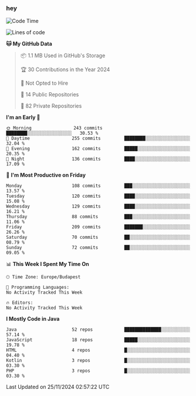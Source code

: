 ### hey

<!--START_SECTION:waka-->
![Code Time](http://img.shields.io/badge/Code%20Time-1%2C037%20hrs%202%20mins-blue)

![Lines of code](https://img.shields.io/badge/From%20Hello%20World%20I%27ve%20Written-1.1%20million%20lines%20of%20code-blue)

**🐱 My GitHub Data** 

> 📦 1.1 MB Used in GitHub's Storage 
 > 
> 🏆 30 Contributions in the Year 2024
 > 
> 🚫 Not Opted to Hire
 > 
> 📜 14 Public Repositories 
 > 
> 🔑 82 Private Repositories 
 > 
**I'm an Early 🐤** 

```text
🌞 Morning                243 commits         ████████░░░░░░░░░░░░░░░░░   30.53 % 
🌆 Daytime                255 commits         ████████░░░░░░░░░░░░░░░░░   32.04 % 
🌃 Evening                162 commits         █████░░░░░░░░░░░░░░░░░░░░   20.35 % 
🌙 Night                  136 commits         ████░░░░░░░░░░░░░░░░░░░░░   17.09 % 
```
📅 **I'm Most Productive on Friday** 

```text
Monday                   108 commits         ███░░░░░░░░░░░░░░░░░░░░░░   13.57 % 
Tuesday                  120 commits         ████░░░░░░░░░░░░░░░░░░░░░   15.08 % 
Wednesday                129 commits         ████░░░░░░░░░░░░░░░░░░░░░   16.21 % 
Thursday                 88 commits          ███░░░░░░░░░░░░░░░░░░░░░░   11.06 % 
Friday                   209 commits         ███████░░░░░░░░░░░░░░░░░░   26.26 % 
Saturday                 70 commits          ██░░░░░░░░░░░░░░░░░░░░░░░   08.79 % 
Sunday                   72 commits          ██░░░░░░░░░░░░░░░░░░░░░░░   09.05 % 
```


📊 **This Week I Spent My Time On** 

```text
🕑︎ Time Zone: Europe/Budapest

💬 Programming Languages: 
No Activity Tracked This Week

🔥 Editors: 
No Activity Tracked This Week
```

**I Mostly Code in Java** 

```text
Java                     52 repos            ██████████████░░░░░░░░░░░   57.14 % 
JavaScript               18 repos            █████░░░░░░░░░░░░░░░░░░░░   19.78 % 
HTML                     4 repos             █░░░░░░░░░░░░░░░░░░░░░░░░   04.40 % 
Kotlin                   3 repos             █░░░░░░░░░░░░░░░░░░░░░░░░   03.30 % 
PHP                      3 repos             █░░░░░░░░░░░░░░░░░░░░░░░░   03.30 % 
```




 Last Updated on 25/11/2024 02:57:22 UTC
<!--END_SECTION:waka-->
